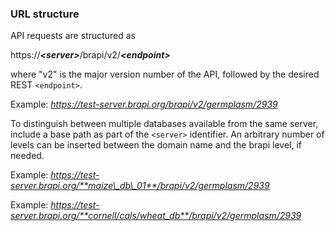### URL structure

API requests are structured as 

https://**_\<server\>_**/brapi/v2/**_\<endpoint\>_**

where "v2" is the major version number of the API, followed by the desired REST `<endpoint>`.
  
Example: _https://test-server.brapi.org/brapi/v2/germplasm/2939_ 

To distinguish between multiple databases available from the same server, include a base path as part of the `<server>` identifier. An arbitrary number of levels can be inserted between the domain name and the brapi level, if needed.

Example: _https://test-server.brapi.org/**maize\_db\_01**/brapi/v2/germplasm/2939_

Example: _https://test-server.brapi.org/**cornell/cals/wheat_db**/brapi/v2/germplasm/2939_